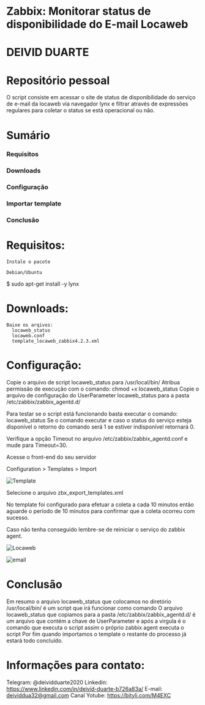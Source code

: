 # Zabbix: Monitorar status de disponibilidade do E-mail Locaweb

# DEIVID DUARTE

# Repositório pessoal

O script consiste em acessar o site de status de disponibilidade do serviço de e-mail da locaweb via navegador lynx e filtrar através de expressões regulares para coletar
o status se está operacional ou não.

# Sumário

   ### Requisitos
   ### Downloads
   ### Configuração
   ### Importar template
   ### Conclusão

# Requisitos:

    Instale o pacote

    Debian/Ubuntu

$ sudo apt-get install -y lynx
    
# Downloads:
  
    Baixe os arqivos:
      locaweb_status
      locaweb.conf
      template_locaweb_zabbix4.2.3.xml

# Configuração:

Copie o arquivo de script locaweb_status para /usr/local/bin/
Atribua permissão de execução com o comando: chmod +x locaweb_status
Copie o arquivo de configuração do UserParameter locaweb_status para a pasta /etc/zabbix/zabbix_agentd.d/

Para testar se o script está funcionando basta executar o comando:
  locaweb_status
Se o comando executar e caso o status do serviço esteja disponível o retorno do comando será 1 se estiver indisponível retornará 0.

Verifique a opção Timeout no arquivo /etc/zabbix/zabbix_agentd.conf e mude para Timeout=30.
 
 Acesse o front-end do seu servidor       

Configuration > Templates > Import


![Template](https://github.com/deividduarte20/Zabbix_UserParameter/blob/master/Template.png)


Selecione o arquivo zbx_export_templates.xml

No template foi configurado para efetuar a coleta a cada 10 minutos então aguarde o período de 10 minutos para confirmar que a coleta ocorreu com 
sucesso.

Caso não tenha conseguido lembre-se de reiniciar o serviço do zabbix agent.

![Locaweb](https://github.com/deividduarte20/Zabbix_UserParameter/blob/master/Locaweb.png)

![email](https://github.com/deividduarte20/Zabbix_UserParameter/blob/master/email.png)

# Conclusão

Em resumo o arquivo locaweb_status que colocamos no diretório /usr/local/bin/ é um script que irá funcionar como comando
O arquivo locaweb_status que copiamos para a pasta /etc/zabbix/zabbix_agentd.d/ é um arquivo que contém a chave de UserParameter e após a virgula é o comando que
executa o script assim o próprio zabbix agent executa o script
Por fim quando importamos o template o restante do processo já estará todo concluído.


# Informações para contato:

Telegram: @deividduarte2020
Linkedin: https://www.linkedin.com/in/deivid-duarte-b726a83a/
E-mail: deividdua32@gmail.com
Canal Yotube: https://bityli.com/M4EXC

